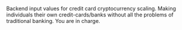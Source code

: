 Backend input values for credit card cryptocurrency scaling. Making individuals their own credit-cards/banks without all the problems of traditional banking. You are in charge.



